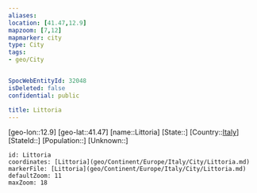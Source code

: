 ```yaml
---
aliases: 
location: [41.47,12.9]
mapzoom: [7,12] 
mapmarker: city 
type: City
tags:
- geo/City


SpocWebEntityId: 32048
isDeleted: false
confidential: public

title: Littoria
---
```

[geo-lon::12.9]
[geo-lat::41.47]
[name::Littoria]
[State::]
[Country::[Italy](geo/Continent/Europe/Italy.md)]
[StateId::]
[Population::]
[Unknown::]


```leaflet
id: Littoria
coordinates: [Littoria](geo/Continent/Europe/Italy/City/Littoria.md)
markerFile: [Littoria](geo/Continent/Europe/Italy/City/Littoria.md)
defaultZoom: 11 
maxZoom: 18
```



